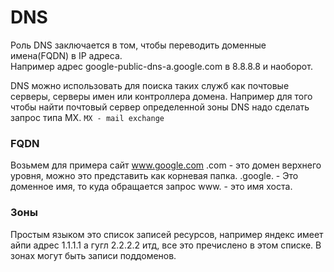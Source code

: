 # DNS
Роль DNS заключается в том, чтобы переводить доменные имена(FQDN) в IP адреса.    
Например адрес  google-public-dns-a.google.com в 8.8.8.8 и наоборот.

DNS можно использовать для поиска таких служб как почтовые серверы, серверы имен или контроллера домена.
Например для того чтобы найти почтовый сервер определенной зоны DNS надо сделать запрос типа MX.
`MX - mail exchange`

### FQDN

Возьмем для примера сайт www.google.com
.com - это домен верхнего уровня, можно это представить как корневая папка.
.google. - Это доменное имя, то куда обращается запрос
www. - это имя хоста.

### Зоны

Простым языком это список записей ресурсов,  например яндекс имеет айпи адрес 1.1.1.1 а гугл 2.2.2.2 итд, все это пречислено в этом списке.
В зонах могут быть записи поддоменов.
